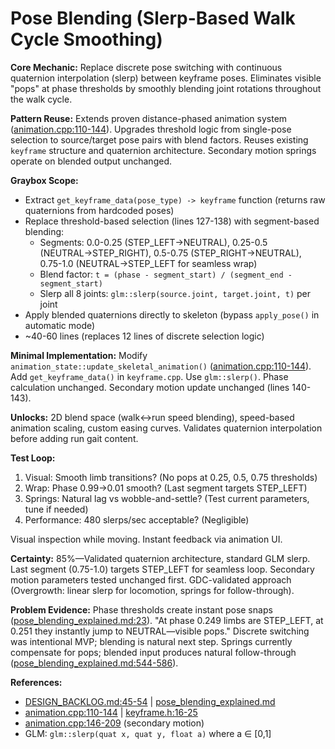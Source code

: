 # Pose Blending (Slerp-Based Walk Cycle Smoothing)

**Core Mechanic:** Replace discrete pose switching with continuous quaternion interpolation (slerp) between keyframe poses. Eliminates visible "pops" at phase thresholds by smoothly blending joint rotations throughout the walk cycle.

**Pattern Reuse:** Extends proven distance-phased animation system ([animation.cpp:110-144](../src/character/animation.cpp#L110-L144)). Upgrades threshold logic from single-pose selection to source/target pose pairs with blend factors. Reuses existing `keyframe` structure and quaternion architecture. Secondary motion springs operate on blended output unchanged.

**Graybox Scope:**
- Extract `get_keyframe_data(pose_type) -> keyframe` function (returns raw quaternions from hardcoded poses)
- Replace threshold-based selection (lines 127-138) with segment-based blending:
  - Segments: 0.0-0.25 (STEP_LEFT→NEUTRAL), 0.25-0.5 (NEUTRAL→STEP_RIGHT), 0.5-0.75 (STEP_RIGHT→NEUTRAL), 0.75-1.0 (NEUTRAL→STEP_LEFT for seamless wrap)
  - Blend factor: `t = (phase - segment_start) / (segment_end - segment_start)`
  - Slerp all 8 joints: `glm::slerp(source.joint, target.joint, t)` per joint
- Apply blended quaternions directly to skeleton (bypass `apply_pose()` in automatic mode)
- ~40-60 lines (replaces 12 lines of discrete selection logic)

**Minimal Implementation:** Modify `animation_state::update_skeletal_animation()` ([animation.cpp:110-144](../src/character/animation.cpp#L110-L144)). Add `get_keyframe_data()` in `keyframe.cpp`. Use `glm::slerp()`. Phase calculation unchanged. Secondary motion update unchanged (lines 140-143).

**Unlocks:** 2D blend space (walk↔run speed blending), speed-based animation scaling, custom easing curves. Validates quaternion interpolation before adding run gait content.

**Test Loop:**
1. Visual: Smooth limb transitions? (No pops at 0.25, 0.5, 0.75 thresholds)
2. Wrap: Phase 0.99→0.01 smooth? (Last segment targets STEP_LEFT)
3. Springs: Natural lag vs wobble-and-settle? (Test current parameters, tune if needed)
4. Performance: 480 slerps/sec acceptable? (Negligible)

Visual inspection while moving. Instant feedback via animation UI.

**Certainty:** 85%—Validated quaternion architecture, standard GLM slerp. Last segment (0.75-1.0) targets STEP_LEFT for seamless loop. Secondary motion parameters tested unchanged first. GDC-validated approach (Overgrowth: linear slerp for locomotion, springs for follow-through).

**Problem Evidence:** Phase thresholds create instant pose snaps ([pose_blending_explained.md:23](../NOTES/pose_blending_explained.md#L23)). "At phase 0.249 limbs are STEP_LEFT, at 0.251 they instantly jump to NEUTRAL—visible pops." Discrete switching was intentional MVP; blending is natural next step. Springs currently compensate for pops; blended input produces natural follow-through ([pose_blending_explained.md:544-586](../NOTES/pose_blending_explained.md#L544-L586)).

**References:**
- [DESIGN_BACKLOG.md:45-54](../PLANS/DESIGN_BACKLOG.md#L45-L54) | [pose_blending_explained.md](../NOTES/pose_blending_explained.md)
- [animation.cpp:110-144](../src/character/animation.cpp#L110-L144) | [keyframe.h:16-25](../src/character/keyframe.h#L16-L25)
- [animation.cpp:146-209](../src/character/animation.cpp#L146-L209) (secondary motion)
- GLM: `glm::slerp(quat x, quat y, float a)` where a ∈ [0,1]
